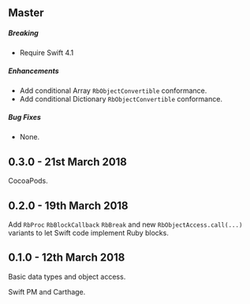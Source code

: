 ## Master

##### Breaking

* Require Swift 4.1

##### Enhancements

* Add conditional Array `RbObjectConvertible` conformance.
* Add conditional Dictionary `RbObjectConvertible` conformance.

##### Bug Fixes

* None.

## 0.3.0 - 21st March 2018

CocoaPods.

## 0.2.0 - 19th March 2018

Add `RbProc` `RbBlockCallback` `RbBreak` and new `RbObjectAccess.call(...)`
variants to let Swift code implement Ruby blocks.

## 0.1.0 - 12th March 2018

Basic data types and object access.

Swift PM and Carthage.
